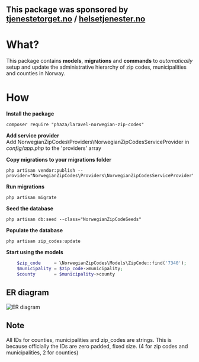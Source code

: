 ## This package was sponsored by [tjenestetorget.no][1] / [helsetjenester.no][2]


# What?
This package contains **models**, **migrations** and **commands** to *automatically* setup
and update the administrative hierarchy of zip codes, municipalities and counties in Norway.

# How

**Install the package**  
    
	composer require "phaza/laravel-norwegian-zip-codes"

**Add service provider**  
Add NorwegianZipCodes\Providers\NorwegianZipCodesServiceProvider in *config/app.php* to the 'providers' array

**Copy migrations to your migrations folder**  

	php artisan vendor:publish --provider="NorwegianZipCodes\Providers\NorwegianZipCodesServiceProvider"

**Run migrations**  

	php artisan migrate

**Seed the database**

	php artisan db:seed --class="NorwegianZipCodeSeeds"

**Populate the database**

	php artisan zip_codes:update
 
**Start using the models**  
```PHP
	$zip_code     = \NorwegianZipCodes\Models\ZipCode::find('7340');
	$municipality = $zip_code->municipality;
	$county       = $municipality->county
```

## ER diagram

![ER diagram][ER]

## Note

All IDs for counties, municipalities and zip_codes are strings. This is because officially the IDs are zero padded, fixed size. (4 for zip codes and municipalities, 2 for counties)

[1]: http://tjenestetorget.no
[2]: http://helsetjenester.no
[ER]: https://cloud.githubusercontent.com/assets/4553/6326216/b502e9f4-bb4f-11e4-81be-a03e91e9cbc4.png
